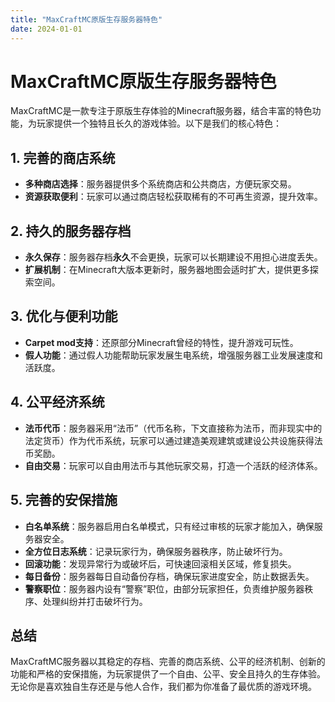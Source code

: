 ```yaml
---
title: "MaxCraftMC原版生存服务器特色"
date: 2024-01-01
---
```


# MaxCraftMC原版生存服务器特色

MaxCraftMC是一款专注于原版生存体验的Minecraft服务器，结合丰富的特色功能，为玩家提供一个独特且长久的游戏体验。以下是我们的核心特色：

## 1. 完善的商店系统
- **多种商店选择**：服务器提供多个系统商店和公共商店，方便玩家交易。
- **资源获取便利**：玩家可以通过商店轻松获取稀有的不可再生资源，提升效率。

## 2. 持久的服务器存档
- **永久保存**：服务器存档**永久**不会更换，玩家可以长期建设不用担心进度丢失。
- **扩展机制**：在Minecraft大版本更新时，服务器地图会适时扩大，提供更多探索空间。

## 3. 优化与便利功能
- **Carpet mod支持**：还原部分Minecraft曾经的特性，提升游戏可玩性。
- **假人功能**：通过假人功能帮助玩家发展生电系统，增强服务器工业发展速度和活跃度。

## 4. 公平经济系统
- **法币代币**：服务器采用“法币”（代币名称，下文直接称为法币，而非现实中的法定货币）作为代币系统，玩家可以通过建造美观建筑或建设公共设施获得法币奖励。
- **自由交易**：玩家可以自由用法币与其他玩家交易，打造一个活跃的经济体系。

## 5. 完善的安保措施
- **白名单系统**：服务器启用白名单模式，只有经过审核的玩家才能加入，确保服务器安全。
- **全方位日志系统**：记录玩家行为，确保服务器秩序，防止破坏行为。
- **回滚功能**：发现异常行为或破坏后，可快速回滚相关区域，修复损失。
- **每日备份**：服务器每日自动备份存档，确保玩家进度安全，防止数据丢失。
- **警察职位**：服务器内设有“警察”职位，由部分玩家担任，负责维护服务器秩序、处理纠纷并打击破坏行为。

## 总结
MaxCraftMC服务器以其稳定的存档、完善的商店系统、公平的经济机制、创新的功能和严格的安保措施，为玩家提供了一个自由、公平、安全且持久的生存体验。无论你是喜欢独自生存还是与他人合作，我们都为你准备了最优质的游戏环境。
